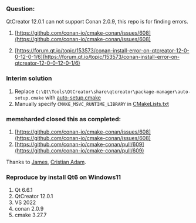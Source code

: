 ### Question:
  QtCreator 12.0.1 can not support Conan 2.0.9, this repo is for finding errors.
  
1. [https://github.com/conan-io/cmake-conan/issues/608](https://github.com/conan-io/cmake-conan/issues/608)
  
2. [https://forum.qt.io/topic/153573/conan-install-error-on-qtcreator-12-0-0-12-0-1/6](https://forum.qt.io/topic/153573/conan-install-error-on-qtcreator-12-0-0-12-0-1/6)


### Interim solution
1. Replace `C:\Qt\Tools\QtCreator\share\qtcreator\package-manager\auto-setup.cmake` with [auto-setup.cmake](https://code.qt.io/cgit/qt-creator/qt-creator.git/tree/src/share/3rdparty/package-manager/auto-setup.cmake?h=12.0)
2. Manually specify `CMAKE_MSVC_RUNTIME_LIBRARY` in [CMakeLists.txt](https://github.com/0xlitf/UsingSpdlog/blob/main/CMakeLists.txt)

  
### memsharded closed this as completed:
1. [https://github.com/conan-io/cmake-conan/issues/608](https://github.com/conan-io/cmake-conan/issues/608)
2. [https://github.com/conan-io/cmake-conan/pull/609](https://github.com/conan-io/cmake-conan/pull/609)
   
Thanks to [James](https://github.com/memsharded), [Cristian Adam](https://github.com/cristianadam).


### Reproduce by install Qt6 on Windows11
1. Qt 6.6.1
2. QtCreator 12.0.1
3. VS 2022
4. conan 2.0.9
5. cmake 3.27.7

